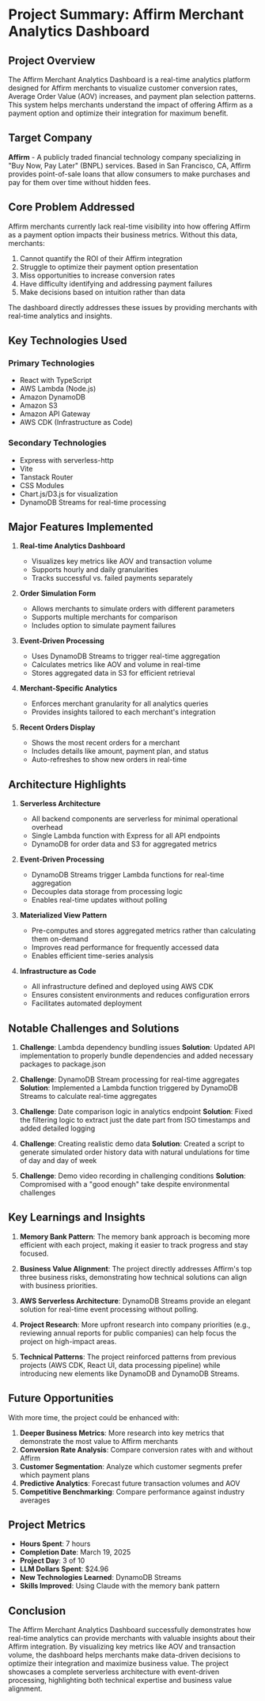 # Project Summary: Affirm Merchant Analytics Dashboard

## Project Overview

The Affirm Merchant Analytics Dashboard is a real-time analytics platform designed for Affirm merchants to visualize customer conversion rates, Average Order Value (AOV) increases, and payment plan selection patterns. This system helps merchants understand the impact of offering Affirm as a payment option and optimize their integration for maximum benefit.

## Target Company

**Affirm** - A publicly traded financial technology company specializing in "Buy Now, Pay Later" (BNPL) services. Based in San Francisco, CA, Affirm provides point-of-sale loans that allow consumers to make purchases and pay for them over time without hidden fees.

## Core Problem Addressed

Affirm merchants currently lack real-time visibility into how offering Affirm as a payment option impacts their business metrics. Without this data, merchants:
1. Cannot quantify the ROI of their Affirm integration
2. Struggle to optimize their payment option presentation
3. Miss opportunities to increase conversion rates
4. Have difficulty identifying and addressing payment failures
5. Make decisions based on intuition rather than data

The dashboard directly addresses these issues by providing merchants with real-time analytics and insights.

## Key Technologies Used

### Primary Technologies
- React with TypeScript
- AWS Lambda (Node.js)
- Amazon DynamoDB
- Amazon S3
- Amazon API Gateway
- AWS CDK (Infrastructure as Code)

### Secondary Technologies
- Express with serverless-http
- Vite
- Tanstack Router
- CSS Modules
- Chart.js/D3.js for visualization
- DynamoDB Streams for real-time processing

## Major Features Implemented

1. **Real-time Analytics Dashboard**
   - Visualizes key metrics like AOV and transaction volume
   - Supports hourly and daily granularities
   - Tracks successful vs. failed payments separately

2. **Order Simulation Form**
   - Allows merchants to simulate orders with different parameters
   - Supports multiple merchants for comparison
   - Includes option to simulate payment failures

3. **Event-Driven Processing**
   - Uses DynamoDB Streams to trigger real-time aggregation
   - Calculates metrics like AOV and volume in real-time
   - Stores aggregated data in S3 for efficient retrieval

4. **Merchant-Specific Analytics**
   - Enforces merchant granularity for all analytics queries
   - Provides insights tailored to each merchant's integration

5. **Recent Orders Display**
   - Shows the most recent orders for a merchant
   - Includes details like amount, payment plan, and status
   - Auto-refreshes to show new orders in real-time

## Architecture Highlights

1. **Serverless Architecture**
   - All backend components are serverless for minimal operational overhead
   - Single Lambda function with Express for all API endpoints
   - DynamoDB for order data and S3 for aggregated metrics

2. **Event-Driven Processing**
   - DynamoDB Streams trigger Lambda functions for real-time aggregation
   - Decouples data storage from processing logic
   - Enables real-time updates without polling

3. **Materialized View Pattern**
   - Pre-computes and stores aggregated metrics rather than calculating them on-demand
   - Improves read performance for frequently accessed data
   - Enables efficient time-series analysis

4. **Infrastructure as Code**
   - All infrastructure defined and deployed using AWS CDK
   - Ensures consistent environments and reduces configuration errors
   - Facilitates automated deployment

## Notable Challenges and Solutions

1. **Challenge**: Lambda dependency bundling issues
   **Solution**: Updated API implementation to properly bundle dependencies and added necessary packages to package.json

2. **Challenge**: DynamoDB Stream processing for real-time aggregates
   **Solution**: Implemented a Lambda function triggered by DynamoDB Streams to calculate real-time aggregates

3. **Challenge**: Date comparison logic in analytics endpoint
   **Solution**: Fixed the filtering logic to extract just the date part from ISO timestamps and added detailed logging

4. **Challenge**: Creating realistic demo data
   **Solution**: Created a script to generate simulated order history data with natural undulations for time of day and day of week

5. **Challenge**: Demo video recording in challenging conditions
   **Solution**: Compromised with a "good enough" take despite environmental challenges

## Key Learnings and Insights

1. **Memory Bank Pattern**: The memory bank approach is becoming more efficient with each project, making it easier to track progress and stay focused.

2. **Business Value Alignment**: The project directly addresses Affirm's top three business risks, demonstrating how technical solutions can align with business priorities.

3. **AWS Serverless Architecture**: DynamoDB Streams provide an elegant solution for real-time event processing without polling.

4. **Project Research**: More upfront research into company priorities (e.g., reviewing annual reports for public companies) can help focus the project on high-impact areas.

5. **Technical Patterns**: The project reinforced patterns from previous projects (AWS CDK, React UI, data processing pipeline) while introducing new elements like DynamoDB and DynamoDB Streams.

## Future Opportunities

With more time, the project could be enhanced with:

1. **Deeper Business Metrics**: More research into key metrics that demonstrate the most value to Affirm merchants
2. **Conversion Rate Analysis**: Compare conversion rates with and without Affirm
3. **Customer Segmentation**: Analyze which customer segments prefer which payment plans
4. **Predictive Analytics**: Forecast future transaction volumes and AOV
5. **Competitive Benchmarking**: Compare performance against industry averages

## Project Metrics

- **Hours Spent**: 7 hours
- **Completion Date**: March 19, 2025
- **Project Day**: 3 of 10
- **LLM Dollars Spent**: $24.96
- **New Technologies Learned**: DynamoDB Streams
- **Skills Improved**: Using Claude with the memory bank pattern

## Conclusion

The Affirm Merchant Analytics Dashboard successfully demonstrates how real-time analytics can provide merchants with valuable insights about their Affirm integration. By visualizing key metrics like AOV and transaction volume, the dashboard helps merchants make data-driven decisions to optimize their integration and maximize business value. The project showcases a complete serverless architecture with event-driven processing, highlighting both technical expertise and business value alignment.